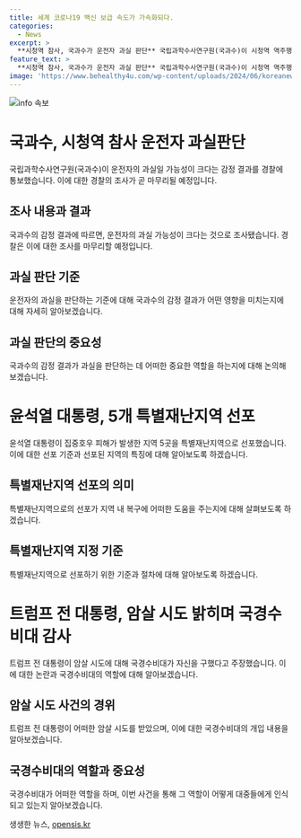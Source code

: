 ```yaml
---
title: 세계 코로나19 백신 보급 속도가 가속화되다.
categories:
  - News
excerpt: >
  **시청역 참사, 국과수가 운전자 과실 판단** 국립과학수사연구원(국과수)이 시청역 역주행 참사에 대해 운전자의 과실 가능성이 크다는 결과를 경찰에 통보했다. 경찰은 운전자와 차량의 사고기록장치 등을 분석하고 있으며, 대통령은 특별재난지역을 선포하고, 전공의들의 사직 처리 마감일에 대해 무응답 상황이 지속되고 있다. 추가로, 대통령실은 위헌적·불법적 탄핵 청문회에 응할 수 없다는 입장을 밝혔고, 한동훈과 이재명의 정계 논란, 태권도 관장과 마약 공급 의사의 사건에 대한 개발도 보도되고 있다.
feature_text: >
  **시청역 참사, 국과수가 운전자 과실 판단** 국립과학수사연구원(국과수)이 시청역 역주행 참사에 대해 운전자의 과실 가능성이 크다는 결과를 경찰에 통보했다. 경찰은 운전자와 차량의 사고기록장치 등을 분석하고 있으며, 대통령은 특별재난지역을 선포하고, 전공의들의 사직 처리 마감일에 대해 무응답 상황이 지속되고 있다. 추가로, 대통령실은 위헌적·불법적 탄핵 청문회에 응할 수 없다는 입장을 밝혔고, 한동훈과 이재명의 정계 논란, 태권도 관장과 마약 공급 의사의 사건에 대한 개발도 보도되고 있다.
image: 'https://www.behealthy4u.com/wp-content/uploads/2024/06/koreanews.jpg'
---
```


<p><img src="https://www.behealthy4u.com/wp-content/uploads/2024/06/koreanews.jpg" alt="info 속보" /></p>

<h1>국과수, 시청역 참사 운전자 과실판단</h1>

<p data-ke-size="size16">국립과학수사연구원(국과수)이 운전자의 과실일 가능성이 크다는 감정 결과를 경찰에 통보했습니다. 이에 대한 경찰의 조사가 곧 마무리될 예정입니다.</p>

<h2>조사 내용과 결과</h2>

<p data-ke-size="size16">국과수의 감정 결과에 따르면, 운전자의 과실 가능성이 크다는 것으로 조사됐습니다. 경찰은 이에 대한 조사를 마무리할 예정입니다.</p>

<h2>과실 판단 기준</h2>

<p data-ke-size="size16">운전자의 과실을 판단하는 기준에 대해 국과수의 감정 결과가 어떤 영향을 미치는지에 대해 자세히 알아보겠습니다.</p>

<h2>과실 판단의 중요성</h2>

<p data-ke-size="size16">국과수의 감정 결과가 과실을 판단하는 데 어떠한 중요한 역할을 하는지에 대해 논의해보겠습니다.</p>

<h1>윤석열 대통령, 5개 특별재난지역 선포</h1>

<p data-ke-size="size16">윤석열 대통령이 집중호우 피해가 발생한 지역 5곳을 특별재난지역으로 선포했습니다. 이에 대한 선포 기준과 선포된 지역의 특징에 대해 알아보도록 하겠습니다.</p>

<h2>특별재난지역 선포의 의미</h2>

<p data-ke-size="size16">특별재난지역으로의 선포가 지역 내 복구에 어떠한 도움을 주는지에 대해 살펴보도록 하겠습니다.</p>

<h2>특별재난지역 지정 기준</h2>

<p data-ke-size="size16">특별재난지역으로 선포하기 위한 기준과 절차에 대해 알아보도록 하겠습니다.</p>

<h1>트럼프 전 대통령, 암살 시도 밝히며 국경수비대 감사</h1>

<p data-ke-size="size16">트럼프 전 대통령이 암살 시도에 대해 국경수비대가 자신을 구했다고 주장했습니다. 이에 대한 논란과 국경수비대의 역할에 대해 알아보겠습니다.</p>

<h2>암살 시도 사건의 경위</h2>

<p data-ke-size="size16">트럼프 전 대통령이 어떠한 암살 시도를 받았으며, 이에 대한 국경수비대의 개입 내용을 알아보겠습니다.</p>

<h2>국경수비대의 역할과 중요성</h2>

<p data-ke-size="size16">국경수비대가 어떠한 역할을 하며, 이번 사건을 통해 그 역할이 어떻게 대중들에게 인식되고 있는지 알아보겠습니다.</p>
생생한 뉴스, <a href="https://opensis.kr" rel="dofollow">opensis.kr</a>


